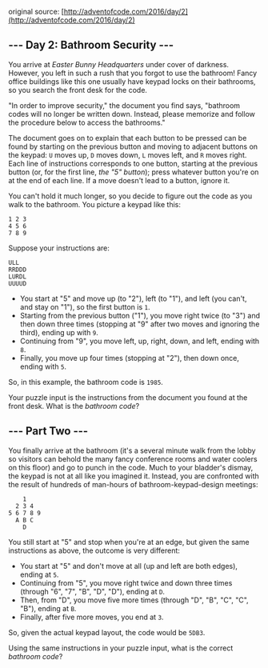 original source: [http://adventofcode.com/2016/day/2](http://adventofcode.com/2016/day/2)
## --- Day 2: Bathroom Security ---
You arrive at *Easter Bunny Headquarters* under cover of darkness. However, you left in such a rush that you forgot to use the bathroom! Fancy office buildings like this one usually have keypad locks on their bathrooms, so you search the front desk for the code.

"In order to improve security," the document you find says, "bathroom codes will no longer be written down.  Instead, please memorize and follow the procedure below to access the bathrooms."

The document goes on to explain that each button to be pressed can be found by starting on the previous button and moving to adjacent buttons on the keypad: `U` moves up, `D` moves down, `L` moves left, and `R` moves right. Each line of instructions corresponds to one button, starting at the previous button (or, for the first line, *the "5" button*); press whatever button you're on at the end of each line. If a move doesn't lead to a button, ignore it.

You can't hold it much longer, so you decide to figure out the code as you walk to the bathroom. You picture a keypad like this:

```
1 2 3
4 5 6
7 8 9
```

Suppose your instructions are:

```
ULL
RRDDD
LURDL
UUUUD
```


 - You start at "5" and move up (to "2"), left (to "1"), and left (you can't, and stay on "1"), so the first button is `1`.
 - Starting from the previous button ("1"), you move right twice (to "3") and then down three times (stopping at "9" after two moves and ignoring the third), ending up with `9`.
 - Continuing from "9", you move left, up, right, down, and left, ending with `8`.
 - Finally, you move up four times (stopping at "2"), then down once, ending with `5`.

So, in this example, the bathroom code is `1985`.

Your puzzle input is the instructions from the document you found at the front desk. What is the *bathroom code*?


## --- Part Two ---
You finally arrive at the bathroom (it's a several minute walk from the lobby so visitors can behold the many fancy conference rooms and water coolers on this floor) and go to punch in the code.  Much to your bladder's dismay, the keypad is not at all like you imagined it.  Instead, you are confronted with the result of hundreds of man-hours of bathroom-keypad-design meetings:

```
    1
  2 3 4
5 6 7 8 9
  A B C
    D
```

You still start at "5" and stop when you're at an edge, but given the same instructions as above, the outcome is very different:


 - You start at "5" and don't move at all (up and left are both edges), ending at `5`.
 - Continuing from "5", you move right twice and down three times (through "6", "7", "B", "D", "D"), ending at `D`.
 - Then, from "D", you move five more times (through "D", "B", "C", "C", "B"), ending at `B`.
 - Finally, after five more moves, you end at `3`.

So, given the actual keypad layout, the code would be `5DB3`.

Using the same instructions in your puzzle input, what is the correct *bathroom code*?


